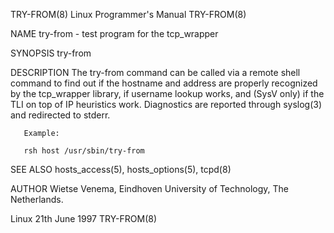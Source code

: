 TRY-FROM(8)                                                  Linux Programmer's Manual                                                 TRY-FROM(8)

NAME
       try-from - test program for the tcp_wrapper

SYNOPSIS
       try-from

DESCRIPTION
       The  try-from  command  can  be  called  via  a remote shell command to find out if the hostname and address are properly recognized by the
       tcp_wrapper library, if username lookup works, and (SysV only) if the TLI on top of IP heuristics work. Diagnostics  are  reported  through
       syslog(3) and redirected to stderr.

       Example:

       rsh host /usr/sbin/try-from

SEE ALSO
       hosts_access(5), hosts_options(5), tcpd(8)

AUTHOR
       Wietse Venema, Eindhoven University of Technology, The Netherlands.

Linux                                                             21th June 1997                                                       TRY-FROM(8)
